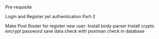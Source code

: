 Pre-requisite

Login and Register jwt authentication Part-2

Make Post Router for register new user:
Install body-parser
Install crypto
encrypt password
save data
check with postman
check in database